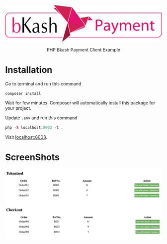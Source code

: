 <p align="center"><a href="https://github.com/Shipu/bkash-example" target="_blank"><img src="./bkash_payment_logo.png"></a></p>
<p align="center">
    PHP Bkash Payment Client Example
</p>

# Installation

Go to terminal and run this command

```shell
composer install
```

Wait for few minutes. Composer will automatically install this package for your project.

Update `.env` and run this command

```php
php -S localhost:8003 -t .
```

Visit [localhost:8003](http://localhost:8003).

# ScreenShots

<p><img src="./bkash_example-demo.png"></p>
